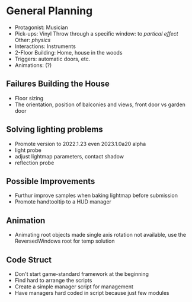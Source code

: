 # General Planning

- Protagonist: Musician
- Pick-ups: Vinyl
	Throw through a specific window: to *partical effect*
	Other: *physics*
- Interactions: Instruments
- 2-Floor Building: Home, house in the woods
- Triggers: automatic doors, etc.
- Animations: (?)

## Failures Building the House

 - Floor sizing
 - The orientation, position of balconies and views, front door vs garden door

## Solving lighting problems

- Promote version to 2022.1.23 even 2023.1.0a20 alpha
- light probe
- adjust lightmap parameters, contact shadow
- reflection probe

## Possible Improvements

- Furthur improve samples when baking lightmap before submission
- Promote handtooltip to a HUD manager

## Animation

- Animating root objects made single axis rotation not available, use the ReversedWindows root for temp solution

## Code Struct

- Don't start game-standard framework at the beginning
- Find hard to arrange the scripts
- Create a simple manager script for management
- Have managers hard coded in script because just few modules